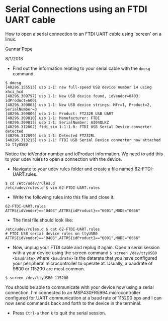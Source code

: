 # Serial Connections using an FTDI UART cable 
How to open a serial connection to an FTDI UART cable using 'screen' on a linux.

Gunnar Pope

8/1/2018


* Find out the information relating to your serial cable with the `dmesg` command.
```
$ dmesg
[40296.155513] usb 1-1: new full-speed USB device number 14 using xhci_hcd
[40296.309797] usb 1-1: New USB device found, idVendor=0403, idProduct=6001
[40296.309803] usb 1-1: New USB device strings: Mfr=1, Product=2, SerialNumber=3
[40296.309806] usb 1-1: Product: FT232R USB UART
[40296.309810] usb 1-1: Manufacturer: FTDI
[40296.309813] usb 1-1: SerialNumber: AI04QLKZ
[40296.312802] ftdi_sio 1-1:1.0: FTDI USB Serial Device converter detected
[40296.312899] usb 1-1: Detected FT232RL
[40296.313215] usb 1-1: FTDI USB Serial Device converter now attached to ttyUSB0
```

Notice the idVendor number and idProduct information. We need to add this to your udev rules to open a connection with the device.

* Navigate to your udev rules folder and create a file named 62-FTDI-UART.rules.
```
$ cd /etc/udev/rules.d
/etc/udev/rules.d $ vim 62-FTDI-UART.rules
```


* Write the following rules into this file and close it.
```
62-FTDI-UART.rules
ATTRS{idVendor}=="0403",ATTRS{idProduct}=="6001",MODE="0666"
```

* The final file should look like:
```
/etc/udev/rules.d $ cat 62-FTDI-UART.rules
# FTDI USB serial device rules on ttyUSB0
ATTRS{idVendor}=="0403",ATTRS{idProduct}=="6001",MODE="0666"
```

* Now, unplug your FTDI cable and replug it again. Open a serial session with a your device using the screen command `$ screen /dev/ttyUSB0 <baudrate>` where `<baudrate>` is the datarate that you have configured your peripheral microcontroller to operate at. Usually, a baudrate of 9600 or 115200 are most common.
```
$ screen /dev/ttyUSB0 115200
```
You should be able to communicate with your device now using a serial connection. I'm connected to an MSP430FR5994 microcontroller configured for UART communication at a baud rate of 115200 bps and I can now send commands back and forth to the device in the terminal. 


* Press `Ctrl-a` then `k` to quit the serial session.
